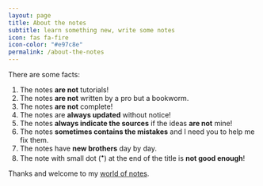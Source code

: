```yaml
---
layout: page
title: About the notes
subtitle: learn something new, write some notes
icon: fas fa-fire
icon-color: "#e97c8e"
permalink: /about-the-notes
---
```


There are some facts:

1. The notes **are not** tutorials!
2. The notes **are not** written by a pro but a bookworm.
3. The notes **are not** complete!
4. The notes are **always updated** without notice!
5. The notes **always indicate the sources** if the ideas **are not** mine!
6. The notes **sometimes contains the mistakes** and I need you to help me fix them.
7. The notes have **new brothers** day by day.
8. The note with small dot (<sup>•</sup>) at the end of the title is **not good enough**!

Thanks and welcome to my [world of notes](/notes).
